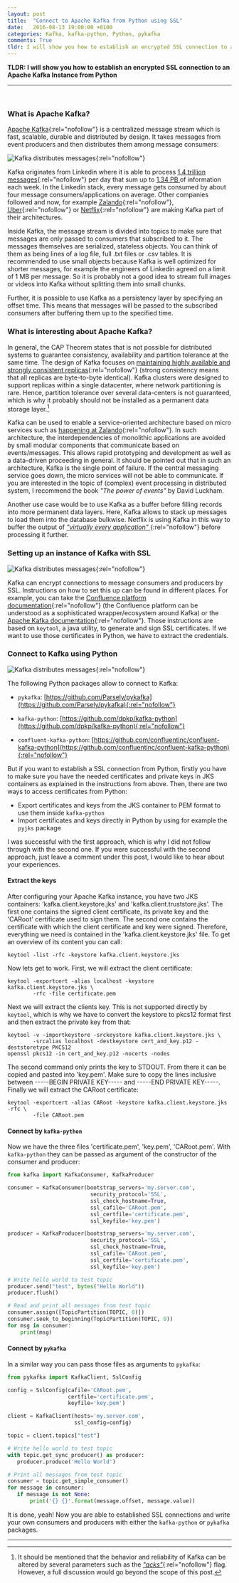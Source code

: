 ```yaml
---
layout: post
title:  "Connect to Apache Kafka from Python using SSL"
date:   2016-08-13 19:00:00 +0100
categories: Kafka, kafka-python, Python, pykafka
comments: True
tldr: I will show you how to establish an encrypted SSL connection to an Apache Kafka Instance from Python.
---
```


__TLDR: I will show you how to establish an encrypted SSL connection to an Apache Kafka Instance from Python__

---
<br>

### What is Apache Kafka?

[Apache Kafka](http://kafka.apache.org){:rel="nofollow"} is a centralized message stream which is fast, scalable, durable and distributed by design. It takes messages from event producers and then distributes them among message consumers:

![Kafka distributes messages](/images/20160803_ssl_kafka_overview.png){:rel="nofollow"}

Kafka originates from Linkedin where it is able to process [1.4 trillion messages](https://engineering.linkedin.com/blog/2016/04/kafka-ecosystem-at-linkedin){:rel="nofollow"} per day that sum up to [1.34 PB ](https://engineering.linkedin.com/apache-kafka/how-we_re-improving-and-advancing-kafka-linkedi) of information each week. In the Linkedin stack, every message gets consumed by about four message consumers/applications on average. Other companies followed and now, for example [Zalando](https://tech.zalando.de/blog/data-integration-in-a-world-of-microservices/){:rel="nofollow"}, [Uber](https://eng.uber.com/tech-stack-part-two/){:rel="nofollow"} or [Netflix](http://techblog.netflix.com/2016/02/evolution-of-netflix-data-pipeline.html){:rel="nofollow"} are making Kafka part of their architectures.

Inside Kafka, the message stream is divided into topics to make sure that messages are only passed to consumers that subscribed to it. The messages themselves are serialized, stateless objects. You can think of them as being lines of a log file, full .txt files or .csv tables. It is recommended to use small objects because Kafka is well optimized for shorter messages, for example the engineers of Linkedin agreed on a limit of 1 MB per message. So it is probably not a good idea to stream full images or videos into Kafka without splitting them into small chunks.

Further, it is possible to use Kafka as a persistency layer by specifying an offset time. This means that messages will be passed to the subscribed consumers  after buffering them up to the specified time.

### What is interesting about Apache Kafka?

In general, the CAP Theorem states that is not possible for distributed systems to guarantee consistency, availability and partition tolerance at the same time. The design of Kafka focuses on [maintaining highly available and strongly consistent replicas](https://engineering.linkedin.com/kafka/intra-cluster-replication-apache-kafka){:rel="nofollow"} (strong consistency means that all replicas are byte-to-byte identical). Kafka clusters were designed to support replicas within a single datacenter, where network partitioning is rare. Hence, partition tolerance over several data-centers is not guaranteed, which is why it probably should not be installed as a permanent data storage layer.[^1]

Kafka can be used to enable a service-oriented architecture based on micro services such as [happening at Zalando](https://tech.zalando.de/blog/data-integration-in-a-world-of-microservices/){:rel="nofollow"}. In such architecture, the interdependencies of monolithic applications are avoided by small modular components that communicate based on events/messages. This allows rapid prototyping and development as well as a data-driven proceeding in general. It should be pointed out that in such an architecture, Kafka is the single point of failure. If the central messaging service goes down, the micro services will not be able to communicate. If you are interested in the topic of (complex) event processing in distributed system, I recommend the book *"The power of events"* by David Luckham.

Another use case would be to use Kafka as a buffer before filling records into more permanent data layers. Here, Kafka allows to stack up messages to load them into the database bulkwise. Netflix is using Kafka in this way to buffer the output of [*"virtually every application"* ](http://techblog.netflix.com/2016/04/kafka-inside-keystone-pipeline.html){:rel="nofollow"} before processing it further.

### Setting up an instance of Kafka with SSL

![Kafka distributes messages](/images/20160803_ssl_kafka_ssl.png){:rel="nofollow"}

Kafka can encrypt connections to message consumers and producers by SSL. Instructions on how to set this up can be found in different places. For example, you can take the [Confluence platform documentation](http://docs.confluent.io/3.0.0/kafka/ssl.html){:rel="nofollow"} (the Confluence platform can be understood as a sophisticated wrapper/ecosystem around Kafka) or the [Apache Kafka documentation](http://kafka.apache.org/documentation.html#security_ssl){:rel="nofollow"}. Those instructions are based on ```keytool```, a java utility, to generate and sign SSL certificates. If we want to use those certificates in Python, we have to extract the credentials.

### Connect to Kafka using Python  

![Kafka distributes messages](/images/20160803_ssl_kafka_python.png){:rel="nofollow"}

The following Python packages allow to connect to Kafka:

*   ```pykafka```: [https://github.com/Parsely/pykafka](https://github.com/Parsely/pykafka){:rel="nofollow"}

*   ```kafka-python```: [https://github.com/dpkp/kafka-python](https://github.com/dpkp/kafka-python){:rel="nofollow"}

*   ```confluent-kafka-python```: [https://github.com/confluentinc/confluent-kafka-python](https://github.com/confluentinc/confluent-kafka-python){:rel="nofollow"}


But if you want to establish a SSL connection from Python, firstly you have to make sure you have the needed certificates and private keys in JKS containers as explained in the instructions from above.
Then, there are two ways to access certificates from Python:

*    Export certificates and keys from the JKS container to PEM format to use them inside ```kafka-python```
*    Import certificates and keys directly in Python by using for example the ```pyjks``` package

I was successful with the first approach, which is why I did not follow through with the second one. If you were successful with the second approach, just leave a comment under this post, I would like to hear about your experiences.

#### Extract the keys

After configuring your Apache Kafka instance, you have two JKS containers: 'kafka.client.keystore.jks' and 'kafka.client.truststore.jks'. The first one contains the signed client certificate, its private key and the 'CARoot' certificate used to sign them. The second one contains the certificate with which the client certificate and key were signed. Therefore, everything we need is contained in the 'kafka.client.keystore.jks' file. To get an overview of its content you can call:

``` shell
keytool -list -rfc -keystore kafka.client.keystore.jks
```

Now lets get to work. First, we will extract the client certificate:

``` shell
keytool -exportcert -alias localhost -keystore kafka.client.keystore.jks \
        -rfc -file certificate.pem
```

Next we will extract the clients key. This is not supported directly by ```keytool```, which is why we have to convert the keystore to pkcs12 format first and then extract the private key from that:

``` shell
keytool -v -importkeystore -srckeystore kafka.client.keystore.jks \
        -srcalias localhost -destkeystore cert_and_key.p12 -deststoretype PKCS12
openssl pkcs12 -in cert_and_key.p12 -nocerts -nodes
```

The second command only prints the key to STDOUT. From there it can be copied and pasted into 'key.pem'. Make sure to copy the lines inclusive between -----BEGIN PRIVATE KEY----- and -----END PRIVATE KEY-----. Finally we will extract the CARoot certificate:

``` shell
keytool -exportcert -alias CARoot -keystore kafka.client.keystore.jks -rfc \
        -file CARoot.pem
```

#### Connect by ```kafka-python```

Now we have the three files 'certificate.pem', 'key.pem', 'CARoot.pem'.
With ```kafka-python``` they can be passed as argument of the constructor of the consumer and producer:

``` python
from kafka import KafkaConsumer, KafkaProducer

consumer = KafkaConsumer(bootstrap_servers='my.server.com',
                          security_protocol='SSL',
                          ssl_check_hostname=True,
                          ssl_cafile='CARoot.pem',
                          ssl_certfile='certificate.pem',
                          ssl_keyfile='key.pem')

producer = KafkaProducer(bootstrap_servers='my.server.com',
                          security_protocol='SSL',
                          ssl_check_hostname=True,
                          ssl_cafile='CARoot.pem',
                          ssl_certfile='certificate.pem',
                          ssl_keyfile='key.pem')

# Write hello world to test topic
producer.send("test", bytes("Hello World"))
producer.flush()

# Read and print all messages from test topic
consumer.assign([TopicPartition(TOPIC, 0)])
consumer.seek_to_beginning(TopicPartition(TOPIC, 0))
for msg in consumer:
    print(msg)

```

#### Connect by ```pykafka```

In a similar way you can pass those files as arguments to ```pykafka```:


``` python
from pykafka import KafkaClient, SslConfig

config = SslConfig(cafile='CARoot.pem',
                   certfile='certificate.pem',
                   keyfile='key.pem')

client = KafkaClient(hosts='my.server.com',
                     ssl_config=config)

topic = client.topics["test"]

# Write hello world to test topic
with topic.get_sync_producer() as producer:
   producer.produce('Hello World')

# Print all messages from test topic
consumer = topic.get_simple_consumer()
for message in consumer:
   if message is not None:
       print('{} {}'.format(message.offset, message.value))

```

It is done, yeah! Now you are able to established SSL connections and write your own consumers and producers with either the ```kafka-python``` or ```pykafka``` packages.


-----
[^1]: It should be mentioned that the behavior and reliability of Kafka can be altered by several parameters such as the [*"acks"*](https://kafka.apache.org/090/javadoc/index.html?org/apache/kafka/clients/producer/KafkaProducer.html){:rel="nofollow"} flag. However, a full discussion would go beyond the scope of this post.
